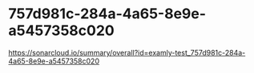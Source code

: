 # 757d981c-284a-4a65-8e9e-a5457358c020
https://sonarcloud.io/summary/overall?id=examly-test_757d981c-284a-4a65-8e9e-a5457358c020
